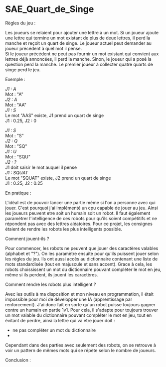 # SAE_Quart_de_Singe

Règles du jeu :

Les joueurs se relaient pour ajouter une lettre à un mot.
Si un joueur ajoute une lettre qui termine un mot existant de plus de deux lettres, il perd la manche et reçoit un quart de singe.
Le joueur actuel peut demander au joueur précédent à quel mot il pense.  
Si le joueur précédent ne peut pas fournir un mot existant qui convient aux lettres déjà annoncées, il perd la manche. Sinon, le joueur qui a posé la question perd la manche. 
Le premier joueur à collecter quatre quarts de singe perd le jeu.

Exemple :

*J1 : A*  
Mot : "A"  
*J2 : A*  
Mot : "AA"  
*J1 : S*  
Le mot "AAS" existe, J1 prend un quart de singe  
J1 : 0.25, J2 : 0

*J1 : S*  
Mot : "S"  
*J2 : Q*  
Mot : "SQ"  
*J1 : U*  
Mot : "SQU"  
*J2 : ?*  
J1 doit saisir le mot auquel il pense  
*J1 : SQUAT*  
Le mot "SQUAT" existe, J2 prend un quart de singe  
J1 : 0.25, J2 : 0.25

En pratique :

L'idéal est de pouvoir lancer une partie même si l'on a personne avec qui jouer.
C'est pourquoi j'ai implémenté un cpu capable de jouer au jeu. Ainsi les joueurs peuvent etre soit un humain soit un robot.
Il faut également paramétrer l'intelligence de ces robots pour qu'ils soient compétitifs et ne répondent pas avec des lettres aléatoires.
Pour ce projet, les consignes étaient de rendre les robots les plus intelligents possible.

Comment jouent-ils ?

Pour commencer, les robots ne peuvent que jouer des caractères valables (alphabet et "?").
On les paramètre ensuite pour qu'ils puissent jouer selon les règles du jeu.
Ils ont aussi accès au dictionnaire contenant une liste de mots standardisée (tout en majuscule et sans accent).
Grace à cela, les robots choississent un mot du dictionnaire pouvant compléter le mot en jeu, même si ils perdent, ils jouent les caractères.

Comment rendre les robots plus intelligent ?

Avec les outils à ma disposition et mon niveau en programmation, il était impossible pour moi de développer une IA (apprentissage par renforcement).
J'ai donc fait en sorte qu'un robot puisse toujours gagner contre un humain en partie 1v1.
Pour cela, il s'adapte pour toujours trouver un mot valable du dictionnaire pouvant compléter le mot en jeu, tout en évitant de perdre, ainsi la lettre qui va etre jouer doit :
- ne pas compléter un mot du dictionnaire
- 
Cependant dans des parties avec seulement des robots, on se retrouve à voir un pattern de mêmes mots qui se répète selon le nombre de joueurs.

Conclusion :

